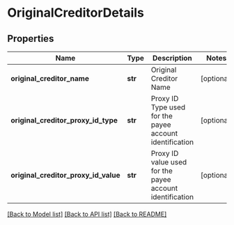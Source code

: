 # OriginalCreditorDetails

## Properties
Name | Type | Description | Notes
------------ | ------------- | ------------- | -------------
**original_creditor_name** | **str** | Original Creditor Name | [optional] 
**original_creditor_proxy_id_type** | **str** | Proxy ID Type used for the payee account identification | [optional] 
**original_creditor_proxy_id_value** | **str** | Proxy ID value used for the payee account identification | [optional] 

[[Back to Model list]](../README.md#documentation-for-models) [[Back to API list]](../README.md#documentation-for-api-endpoints) [[Back to README]](../README.md)

